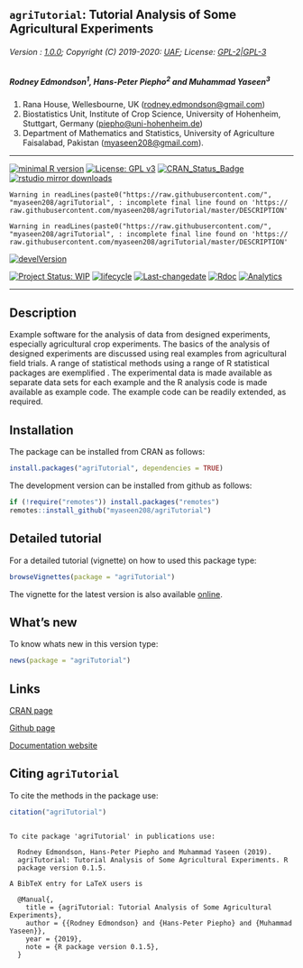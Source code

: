 
## `agriTutorial`: Tutorial Analysis of Some Agricultural Experiments

###### Version : [1.0.0](https://myaseen208.github.io/agriTutorial/); Copyright (C) 2019-2020: [UAF](http://uaf.edu.pk//); License: [GPL-2|GPL-3](https://www.r-project.org/Licenses/)

##### *Rodney Edmondson*<sup>1</sup>, *Hans-Peter Piepho*<sup>2</sup> and *Muhammad Yaseen*<sup>3</sup>

1.  Rana House, Wellesbourne, UK (<rodney.edmondson@gmail.com>)
2.  Biostatistics Unit, Institute of Crop Science, University of
    Hohenheim, Stuttgart, Germany (<piepho@uni-hohenheim.de>)
3.  Department of Mathematics and Statistics, University of Agriculture
    Faisalabad, Pakistan (<myaseen208@gmail.com>).

-----

[![minimal R
version](https://img.shields.io/badge/R%3E%3D-3.5.0-6666ff.svg)](https://cran.r-project.org/)
[![License: GPL
v3](https://img.shields.io/badge/License-GPL%20v3-blue.svg)](https://www.gnu.org/licenses/gpl-3.0)
[![CRAN\_Status\_Badge](https://www.r-pkg.org/badges/version-last-release/agriTutorial)](https://cran.r-project.org/package=agriTutorial)
[![rstudio mirror
downloads](https://cranlogs.r-pkg.org/badges/grand-total/agriTutorial?color=green)](https://CRAN.R-project.org/package=agriTutorial)
<!-- [![packageversion](https://img.shields.io/badge/Package%20version-0.2.3.3-orange.svg)](https://github.com/myaseen208/agriTutorial) -->

    Warning in readLines(paste0("https://raw.githubusercontent.com/",
    "myaseen208/agriTutorial", : incomplete final line found on 'https://
    raw.githubusercontent.com/myaseen208/agriTutorial/master/DESCRIPTION'
    
    Warning in readLines(paste0("https://raw.githubusercontent.com/",
    "myaseen208/agriTutorial", : incomplete final line found on 'https://
    raw.githubusercontent.com/myaseen208/agriTutorial/master/DESCRIPTION'

[![develVersion](https://img.shields.io/badge/devel%20version-0.1.5-orange.svg)](https://github.com/myaseen208/agriTutorial)

<!-- [![GitHub Download Count](https://github-basic-badges.herokuapp.com/downloads/myaseen208/agriTutorial/total.svg)] -->

[![Project Status:
WIP](http://www.repostatus.org/badges/latest/inactive.svg)](http://www.repostatus.org/#inactive)
[![lifecycle](https://img.shields.io/badge/lifecycle-stable-brightgreen.svg)](https://www.tidyverse.org/lifecycle/#stable)
[![Last-changedate](https://img.shields.io/badge/last%20change-2020--01--24-yellowgreen.svg)](https://github.com/myaseen208/agriTutorial)
[![Rdoc](http://www.rdocumentation.org/badges/version/agriTutorial)](http://www.rdocumentation.org/packages/agriTutorial)
[![Analytics](https://pro-pulsar-193905.appspot.com/UA-116716530-1/welcome-page)](https://github.com/myaseen208/google-analytics-beacon)

-----

## Description

Example software for the analysis of data from designed experiments,
especially agricultural crop experiments. The basics of the analysis of
designed experiments are discussed using real examples from agricultural
field trials. A range of statistical methods using a range of R
statistical packages are exemplified . The experimental data is made
available as separate data sets for each example and the R analysis code
is made available as example code. The example code can be readily
extended, as required.

## Installation

The package can be installed from CRAN as follows:

``` r
install.packages("agriTutorial", dependencies = TRUE)
```

The development version can be installed from github as follows:

``` r
if (!require("remotes")) install.packages("remotes")
remotes::install_github("myaseen208/agriTutorial")
```

## Detailed tutorial

For a detailed tutorial (vignette) on how to used this package type:

``` r
browseVignettes(package = "agriTutorial")
```

The vignette for the latest version is also available
[online](https://myaseen208.github.io/agriTutorial/articles/IntroagriTutorial.html).

## What’s new

To know whats new in this version type:

``` r
news(package = "agriTutorial")
```

## Links

[CRAN page](https://cran.r-project.org/package=agriTutorial)

[Github page](https://github.com/myaseen208/agriTutorial)

[Documentation website](https://myaseen208.github.io/agriTutorial/)

## Citing `agriTutorial`

To cite the methods in the package use:

``` r
citation("agriTutorial")
```

``` 

To cite package 'agriTutorial' in publications use:

  Rodney Edmondson, Hans-Peter Piepho and Muhammad Yaseen (2019).
  agriTutorial: Tutorial Analysis of Some Agricultural Experiments. R
  package version 0.1.5.

A BibTeX entry for LaTeX users is

  @Manual{,
    title = {agriTutorial: Tutorial Analysis of Some Agricultural Experiments},
    author = {{Rodney Edmondson} and {Hans-Peter Piepho} and {Muhammad Yaseen}},
    year = {2019},
    note = {R package version 0.1.5},
  }
```
